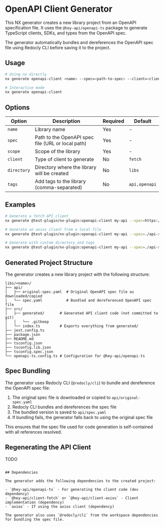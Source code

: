 # OpenAPI Client Generator

This NX generator creates a new library project from an OpenAPI specification file. It uses the `@hey-api/openapi-ts` package to generate TypeScript clients, SDKs, and types from the OpenAPI spec.

The generator automatically bundles and dereferences the OpenAPI spec file using Redocly CLI before saving it to the project.

## Usage

```bash
# Using nx directly
nx generate openapi-client <name> --spec=<path-to-spec> --client=<client-type>

# Interactive mode
nx generate openapi-client
```

## Options

| Option | Description | Required | Default |
|--------|-------------|----------|---------|
| `name` | Library name | Yes | - |
| `spec` | Path to the OpenAPI spec file (URL or local path) | Yes | - |
| `scope` | Scope of the library | Yes | - |
| `client` | Type of client to generate | No | `fetch` |
| `directory` | Directory where the library will be created | No | `libs` |
| `tags` | Add tags to the library (comma-separated) | No | `api,openapi` |

## Examples

```bash
# Generate a fetch API client
nx generate @test-plugin/nx-plugin:openapi-client my-api --spec=https://example.com/api-spec.yaml --client=fetch

# Generate an axios client from a local file
nx generate @test-plugin/nx-plugin:openapi-client my-api --spec=./api-specs/my-api.yaml --client=axios

# Generate with custom directory and tags
nx generate @test-plugin/nx-plugin:openapi-client my-api --spec=./api-specs/my-api.yaml --directory=libs/api --tags=api,openapi,my-service
```

## Generated Project Structure

The generator creates a new library project with the following structure:

```
libs/<name>/
├── api/
│   ├── original-spec.yaml  # Original OpenAPI spec file as downloaded/copied
│   └── spec.yaml           # Bundled and dereferenced OpenAPI spec file
├── src/
│   ├── generated/       # Generated API client code (not committed to git)
│   │   └── .gitkeep
│   └── index.ts         # Exports everything from generated/
├── jest.config.ts
├── package.json
├── README.md
├── tsconfig.json
├── tsconfig.lib.json
├── tsconfig.spec.json
└── openapi-ts.config.ts # Configuration for @hey-api/openapi-ts
```

## Spec Bundling

The generator uses Redocly CLI (`@redocly/cli`) to bundle and dereference the OpenAPI spec file:

1. The original spec file is downloaded or copied to `api/original-spec.yaml`
2. Redocly CLI bundles and dereferences the spec file
3. The bundled version is saved to `api/spec.yaml`
4. If bundling fails, the generator falls back to using the original spec file

This ensures that the spec file used for code generation is self-contained with all references resolved.

## Regenerating the API Client

TODO
```

## Dependencies

The generator adds the following dependencies to the created project:

- `@hey-api/openapi-ts` - For generating the client code (dev dependency)
- `@hey-api/client-fetch` or `@hey-api/client-axios` - Client implementation (dependency)
- `axios` - If using the axios client (dependency)

The generator also uses `@redocly/cli` from the workspace dependencies for bundling the spec file.
